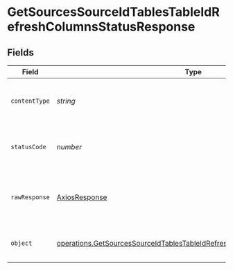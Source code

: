 # GetSourcesSourceIdTablesTableIdRefreshColumnsStatusResponse


## Fields

| Field                                                                                                                                                                    | Type                                                                                                                                                                     | Required                                                                                                                                                                 | Description                                                                                                                                                              |
| ------------------------------------------------------------------------------------------------------------------------------------------------------------------------ | ------------------------------------------------------------------------------------------------------------------------------------------------------------------------ | ------------------------------------------------------------------------------------------------------------------------------------------------------------------------ | ------------------------------------------------------------------------------------------------------------------------------------------------------------------------ |
| `contentType`                                                                                                                                                            | *string*                                                                                                                                                                 | :heavy_check_mark:                                                                                                                                                       | HTTP response content type for this operation                                                                                                                            |
| `statusCode`                                                                                                                                                             | *number*                                                                                                                                                                 | :heavy_check_mark:                                                                                                                                                       | HTTP response status code for this operation                                                                                                                             |
| `rawResponse`                                                                                                                                                            | [AxiosResponse](https://axios-http.com/docs/res_schema)                                                                                                                  | :heavy_minus_sign:                                                                                                                                                       | Raw HTTP response; suitable for custom response parsing                                                                                                                  |
| `object`                                                                                                                                                                 | [operations.GetSourcesSourceIdTablesTableIdRefreshColumnsStatusResponseBody](../../models/operations/getsourcessourceidtablestableidrefreshcolumnsstatusresponsebody.md) | :heavy_minus_sign:                                                                                                                                                       | Successfully checked the status of the job.                                                                                                                              |
